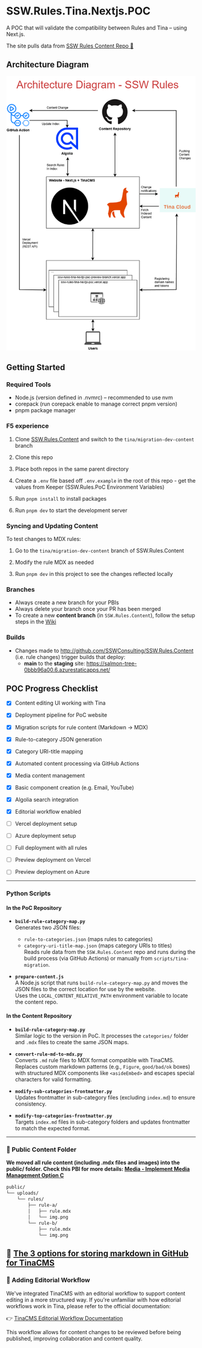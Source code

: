 # SSW.Rules.Tina.Nextjs.POC
A POC that will validate the compatibility between Rules and Tina – using Next.js.  

The site pulls data from [SSW Rules Content Repo 📜](https://github.com/SSWConsulting/SSW.Rules.Content)
## Architecture Diagram

![architecture diagram](./docs/architecture-diagram-ssw-rules.drawio.png)


## Getting Started

### Required Tools
- Node.js (version defined in .nvmrc) – recommended to use nvm
- corepack (run corepack enable to manage correct pnpm version)
- pnpm package manager


### F5 experience

1. Clone [SSW.Rules.Content](https://github.com/SSWConsulting/SSW.Rules.content) and switch to the `tina/migration-dev-content` branch

2. Clone this repo

3. Place both repos in the same parent directory

4. Create a `.env` file based off `.env.example` in the root of this repo - get the values from Keeper (SSW.Rules.PoC Environment Variables)

5. Run `pnpm install` to install packages

6. Run `pnpm dev` to start the development server


### Syncing and Updating Content
To test changes to MDX rules:

1. Go to the `tina/migration-dev-content` branch of SSW.Rules.Content

2. Modify the rule MDX as needed

3. Run `pnpm dev` in this project to see the changes reflected locally

### Branches
- Always create a new branch for your PBIs 
- Always delete your branch once your PR has been merged
- To create a new **content branch** (in `SSW.Rules.Content`), follow the setup steps in the [Wiki](https://github.com/SSWConsulting/SSW.Rules.Content/wiki/How-to-Recreate-the-tina-main-Branch-(If-Deleted))
  

### Builds
- Changes made to http://github.com/SSWConsulting/SSW.Rules.Content (i.e. rule changes) trigger builds that deploy:
  - **main** to the **staging** site: https://salmon-tree-0bbb96a00.6.azurestaticapps.net/







## POC Progress Checklist

- [x] Content editing UI working with Tina
- [x] Deployment pipeline for PoC website
- [x] Migration scripts for rule content (Markdown → MDX)
- [x] Rule-to-category JSON generation
- [x] Category URI-title mapping
- [x] Automated content processing via GitHub Actions
- [x] Media content management
- [x] Basic component creation (e.g. Email, YouTube)
- [x] Algolia search integration
- [x] Editorial workflow enabled
- [ ] Vercel deployment setup
- [ ] Azure deployment setup
- [ ] Full deployment with all rules
- [ ] Preview deployment on Vercel
- [ ] Preview deployment on Azure


---

### Python Scripts

#### In the PoC Repository

- **`build-rule-category-map.py`**  
  Generates two JSON files:
  - `rule-to-categories.json` (maps rules to categories)  
  - `category-uri-title-map.json` (maps category URIs to titles)  
  Reads rule data from the `SSW.Rules.Content` repo and runs during the build process (via GitHub Actions) or manually from `scripts/tina-migration`.

- **`prepare-content.js`**  
  A Node.js script that runs `build-rule-category-map.py` and moves the JSON files to the correct location for use by the website.  
  Uses the `LOCAL_CONTENT_RELATIVE_PATH` environment variable to locate the content repo.

#### In the Content Repository

- **`build-rule-category-map.py`**  
  Similar logic to the version in PoC. It processes the `categories/` folder and `.mdx` files to create the same JSON maps.

- **`convert-rule-md-to-mdx.py`**  
  Converts `.md` rule files to MDX format compatible with TinaCMS.  
  Replaces custom markdown patterns (e.g., `Figure`, `good/bad/ok` boxes) with structured MDX components like `<asideEmbed>` and escapes special characters for valid formatting.

- **`modify-sub-categories-frontmatter.py`**  
  Updates frontmatter in sub-category files (excluding `index.md`) to ensure consistency.

- **`modify-top-categories-frontmatter.py`**  
  Targets `index.md` files in sub-category folders and updates frontmatter to match the expected format.

---

### 📁 Public Content Folder

**We moved all rule content (including .mdx files and images) into the public/ folder. Check this PBI for more details: [Media - Implement Media Management Option C](https://github.com/SSWConsulting/SSW.Rules/issues/1775)**

```
public/
└── uploads/
    └── rules/
        ├── rule-a/
        │   ├── rule.mdx
        │   └── img.png
        └── rule-b/
            ├── rule.mdx
            └── img.png
```
🎥 [The 3 options for storing markdown in GitHub for TinaCMS](https://www.youtube.com/watch?v=JX90jbgAvRw&t=7s)
---


### 📝 Adding Editorial Workflow
We've integrated TinaCMS with an editorial workflow to support content editing in a more structured way. If you're unfamiliar with how editorial workflows work in Tina, please refer to the official documentation:

👉 [TinaCMS Editorial Workflow Documentation](https://tina.io/docs/tina-cloud/editorial-workflow)

This workflow allows for content changes to be reviewed before being published, improving collaboration and content quality.